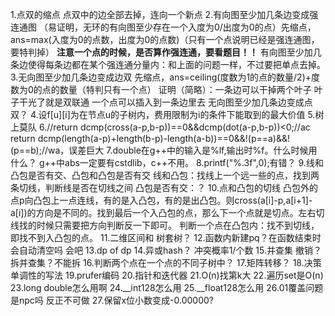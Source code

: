 1.点双的缩点 点双中的边全部去掉，连向一个新点
2.有向图至少加几条边变成强连通图
  （易证明，无环的有向图至少存在一个入度为0/出度为0的点）先缩点，ans=max(入度为0的点数，出度为0的点数)（只有一个点说明已经是强连通图，要特判掉）
  **注意一个点的时候，是否算作强连通，要看题目！！**
  有向图至少加几条边使得每条边都在某个强连通分量内：和上面的问题一样，不过要把单点去掉。
3.无向图至少加几条边变成边双
  先缩点，ans=ceiling(度数为1的点的数量/2)+度数为0的点的数量（特判只有一个点）
  证明（简略）：一条边可以干掉两个叶子 叶子干光了就是双联通 一个点可以插入到一条边里去
  无向图至少加几条边变成点双？
4.设f[u][i]为在节点u的子树内，费用限制为i的条件下能取到的最大价值
5.树上莫队
6.//return dcmp(cross(a-p,b-p))==0&&dcmp(dot(a-p,b-p))<0;//ac
    return dcmp(length(a-p)+length(b-p)-length(a-b))==0&&!(p==a)&&!(p==b);//wa，误差巨大
7.double在g++中的输入是%lf,输出时%f。什么时候用什么？
  g++中abs一定要有cstdlib，c++不用。
8.printf("%.3f",0);有错？
9.线和凸包是否有交、凸包和凸包是否有交
  线和凸包：找线上一个远一些的点，找到两条切线，判断线是否在切线之间
  凸包是否有交：？
10.点和凸包的切线
   凸包外的点p向凸包上一点连线，有的是入凸包，有的是出凸包。则cross(a[i]-p,a[i+1]-a[i])的方向是不同的。找到最后一个入凸包的点，那么下一个点就是切点。左右切线找的时候只需要把方向判断反一下即可。
   判断一个点在凸包内：找不到切线，即找不到入凸包的点。
11.二维区间和 树套树？
12.函数内新建pq？在函数结束时会自动清空吗 会吧
13.dp of dp
14.异或hash？ 冲突概率1/个数
15.并查集 撤销？拆并查集？不能拆
16.判断两个点在一个点的不同子树中？
17.矩阵转移？
18.决策单调性的写法
19.prufer编码
20.指针和迭代器
21.O(n)找第k大
22.遍历set是O(n)
23.long double怎么用啊
24.__int128怎么用
25.__float128怎么用
26.01覆盖问题是npc吗 反正不可做
27.保留x位小数变成-0.00000?